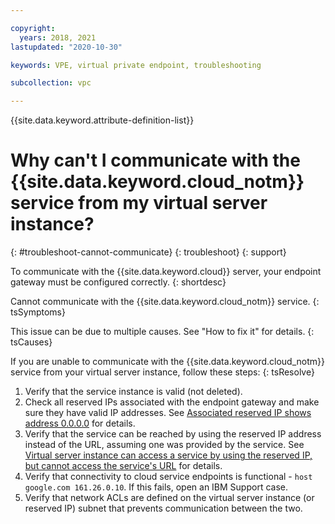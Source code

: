 ```yaml
---

copyright:
  years: 2018, 2021
lastupdated: "2020-10-30"

keywords: VPE, virtual private endpoint, troubleshooting

subcollection: vpc

---
```


{{site.data.keyword.attribute-definition-list}}

# Why can't I communicate with the {{site.data.keyword.cloud_notm}} service from my virtual server instance?
{: #troubleshoot-cannot-communicate}
{: troubleshoot}
{: support}

To communicate with the {{site.data.keyword.cloud}} server, your endpoint gateway must be configured correctly.
{: shortdesc}

Cannot communicate with the {{site.data.keyword.cloud_notm}} service.
{: tsSymptoms}

This issue can be due to multiple causes. See "How to fix it" for details.
{: tsCauses}

If you are unable to communicate with the {{site.data.keyword.cloud_notm}} service from your virtual server instance, follow these steps:
{: tsResolve}

1. Verify that the service instance is valid (not deleted).
1. Check all reserved IPs associated with the endpoint gateway and make sure they have valid IP addresses. See [Associated reserved IP shows address 0.0.0.0](/docs/vpc?topic=vpc-troubleshoot-reserved-ip) for details.
1. Verify that the service can be reached by using the reserved IP address instead of the URL, assuming one was provided by the service. See [Virtual server instance can access a service by using the reserved IP, but cannot access the service's URL](/docs/vpc?topic=vpc-troubleshoot-cannot-access-url) for details.
1. Verify that connectivity to cloud service endpoints is functional - `host google.com 161.26.0.10`. If this fails, open an IBM Support case.
1. Verify that network ACLs are defined on the virtual server instance (or reserved IP) subnet that prevents communication between the two.
